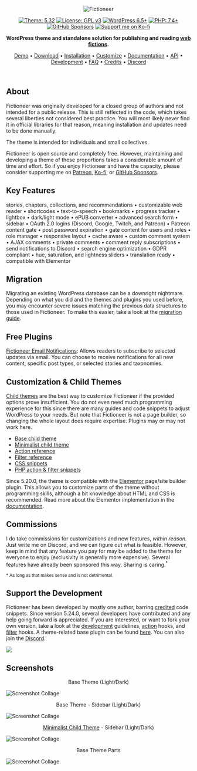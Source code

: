 <p align="center"><img src="./repo/assets/fictioneer_logo.svg?raw=true" alt="Fictioneer"></p>

<p align="center">
  <a href="https://github.com/Tetrakern/fictioneer"><img alt="Theme: 5.32" src="https://img.shields.io/badge/theme-5.32-blue?style=flat" /></a>
  <a href="LICENSE.md"><img alt="License: GPL v3" src="https://img.shields.io/badge/license-GPL%20v3-blue?style=flat" /></a>
  <a href="https://wordpress.org/download/"><img alt="WordPress 6.5+" src="https://img.shields.io/badge/WordPress-%3E%3D6.5-blue?style=flat" /></a>
  <a href="https://www.php.net/"><img alt="PHP: 7.4+" src="https://img.shields.io/badge/php-%3E%3D7.4-blue?logoColor=white&style=flat" /></a>
  <a href="https://github.com/sponsors/Tetrakern"><img alt="GitHub Sponsors" src="https://img.shields.io/github/sponsors/tetrakern" /></a>
  <a href="https://ko-fi.com/tetrakern"><img alt="Support me on Ko-fi" src="https://img.shields.io/badge/-Ko--fi-FF5E5B?logo=kofi&logoColor=white&style=flat&labelColor=434B57" /></a>
</p>

<p align="center"><strong>WordPress theme and standalone solution for publishing and reading <a href="https://en.wikipedia.org/wiki/Web_fiction">web fictions</a>.</strong></p>

<p align="center"><a href="https://fictioneer-theme.com/" target="_blank">Demo</a> &bull; <a href="https://github.com/Tetrakern/fictioneer/releases">Download</a> &bull; <a href="INSTALLATION.md">Installation</a> &bull; <a href="CUSTOMIZE.md">Customize</a> &bull; <a href="DOCUMENTATION.md">Documentation</a> &bull; <a href="API.md">API</a> &bull; <a href="DEVELOPMENT.md">Development</a> &bull; <a href="FAQ.md">FAQ</a> &bull; <a href="CREDITS.md">Credits</a> &bull; <a href="https://discord.gg/tVfDB7EbaP" target="_blank">Discord</a></p>
<br>

## About

Fictioneer was originally developed for a closed group of authors and not intended for a public release. This is still reflected in the code, which takes several liberties not considered best practice. You will most likely never find it in official libraries for that reason, meaning installation and updates need to be done manually.

The theme is intended for individuals and small collectives.

Fictioneer is open source and completely free. However, maintaining and developing a theme of these proportions takes a considerable amount of time and effort. So if you enjoy Fictioneer and have the capacity, please consider supporting me on [Patreon](https://www.patreon.com/tetrakern), [Ko-fi](https://ko-fi.com/tetrakern), or [GitHub Sponsors](https://github.com/sponsors/Tetrakern).

## Key Features

stories, chapters, collections, and recommendations &bull; customizable web reader &bull; shortcodes &bull; text-to-speech &bull; bookmarks &bull; progress tracker &bull; lightbox &bull; dark/light mode &bull; ePUB converter &bull; advanced search form &bull; sidebar &bull; OAuth 2.0 logins (Discord, Google, Twitch, and Patreon) &bull; Patreon content gate &bull; post password expiration &bull; gate content for users and roles &bull; role manager &bull; responsive layout &bull; cache aware &bull; custom comment system &bull; AJAX comments &bull; private comments &bull; comment reply subscriptions &bull; send notifications to Discord &bull; search engine optimization &bull; GDPR compliant &bull; hue, saturation, and lightness sliders &bull; translation ready &bull; compatible with Elementor

## Migration

Migrating an existing WordPress database can be a downright nightmare. Depending on what you did and the themes and plugins you used before, you may encounter severe issues matching the previous data structures to those used in Fictioneer. To make this easier, take a look at the [migration guide](MIGRATION.md).

## Free Plugins

[Fictioneer Email Notifications](https://github.com/Tetrakern/fictioneer-email-notifications): Allows readers to subscribe to selected updates via email. You can choose to receive notifications for all new content, specific post types, or selected stories and taxonomies.

## Customization & Child Themes

[Child themes](https://developer.wordpress.org/themes/advanced-topics/child-themes/) are the best way to customize Fictioneer if the provided options prove insufficient. You do not even need much programming experience for this since there are many guides and code snippets to adjust WordPress to your needs. But note that Fictioneer is not a page builder, so changing the whole layout does require expertise. Plugins may or may not work here.

* [Base child theme](https://github.com/Tetrakern/fictioneer-child-theme)
* [Minimalist child theme](https://github.com/Tetrakern/fictioneer-minimalist)
* [Action reference](ACTIONS.md)
* [Filter reference](FILTERS.md)
* [CSS snippets](INSTALLATION.md#css-snippets)
* [PHP action & filter snippets](CUSTOMIZE.md)

Since 5.20.0, the theme is compatible with the [Elementor](https://elementor.com/) page/site builder plugin. This allows you to customize parts of the theme without programming skills, although a bit knowledge about HTML and CSS is recommended. Read more about the Elementor implementation in the [documentation](https://github.com/Tetrakern/fictioneer/blob/main/DOCUMENTATION.md#elementor).

## Commissions

I do take commissions for customizations and new features, *within reason.* Just write me on Discord, and we can figure out what is feasible. However, keep in mind that any feature you pay for may be added to the theme for everyone to enjoy (exclusivity is generally more expensive). Several features have already been sponsored this way. Sharing is caring.<sup>*</sup>

<sup>* As long as that makes sense and is not detrimental.</sup>

## Support the Development

Fictioneer has been developed by mostly one author, barring [credited](CREDITS.md) code snippets. Since version 5.24.0, several developers have contributed and any help going forward is appreciated. If you are interested, or want to fork your own version, take a look at the [development](DEVELOPMENT.md) guidelines, [action](ACTIONS.md) hooks, and [filter](FILTERS.md) hooks. A theme-related base plugin can be found [here](https://github.com/Tetrakern/fictioneer-base-plugin). You can also join the [Discord](https://discord.gg/tVfDB7EbaP).

<a href="https://github.com/Tetrakern/fictioneer/graphs/contributors">
  <img src="https://contrib.rocks/image?repo=Tetrakern/fictioneer" />
</a>

## Screenshots

<p align="center">Base Theme (Light/Dark)</p>

![Screenshot Collage](repo/assets/fictioneer_preview.jpg?raw=true)

<p align="center">Base Theme - Sidebar (Light/Dark)</p>

![Screenshot Collage](repo/assets/two_columns_layout.jpg?raw=true)

<p align="center"><a href="https://github.com/Tetrakern/fictioneer-minimalist">Minimalist Child Theme</a> - Sidebar (Light/Dark)</p>

![Screenshot Collage](repo/assets/fictioneer_minimalist.jpg?raw=true)

<p align="center">Base Theme Parts</p>

![Screenshot Collage](repo/assets/screenshots.jpg?raw=true)

